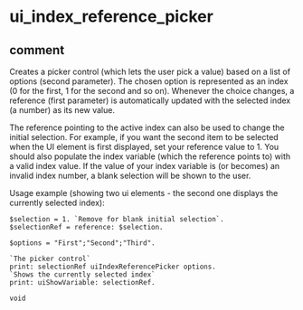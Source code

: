 # ui_index_reference_picker
## comment

Creates a picker control (which lets the user pick a value) based on a list of options (second parameter).
The chosen option is represented as an index (0 for the first, 1 for the second and so on).
Whenever the choice changes, a reference (first parameter) is automatically updated with the selected index (a number) as its new value.

The reference pointing to the active index can also be used to change the initial selection.
For example, if you want the second item to be selected when the UI element is first displayed, set your reference value to 1.
You should also populate the index variable (which the reference points to) with a valid index value.
If the value of your index variable is (or becomes) an invalid index number, a blank selection will be shown to the user.

Usage example (showing two ui elements - the second one displays the currently selected index):

```kalzit
$selection = 1. `Remove for blank initial selection`.
$selectionRef = reference: $selection.

$options = "First";"Second";"Third".

`The picker control`
print: selectionRef uiIndexReferencePicker options.
`Shows the currently selected index`
print: uiShowVariable: selectionRef.

void
```